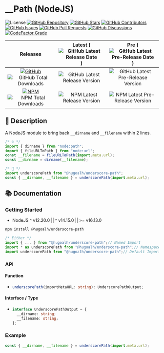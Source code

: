 # __Path (NodeJS)

![License](https://img.shields.io/static/v1?label=License&message=MIT&style=flat-square "License")
[![GitHub Repository](https://img.shields.io/badge/Repository-181717?logo=github&logoColor=ffffff&style=flat-square "GitHub Repository")](https://github.com/hugoalh-studio/underscore-path-nodejs)
[![GitHub Stars](https://img.shields.io/github/stars/hugoalh-studio/underscore-path-nodejs?label=Stars&logo=github&logoColor=ffffff&style=flat-square "GitHub Stars")](https://github.com/hugoalh-studio/underscore-path-nodejs/stargazers)
[![GitHub Contributors](https://img.shields.io/github/contributors/hugoalh-studio/underscore-path-nodejs?label=Contributors&logo=github&logoColor=ffffff&style=flat-square "GitHub Contributors")](https://github.com/hugoalh-studio/underscore-path-nodejs/graphs/contributors)
[![GitHub Issues](https://img.shields.io/github/issues-raw/hugoalh-studio/underscore-path-nodejs?label=Issues&logo=github&logoColor=ffffff&style=flat-square "GitHub Issues")](https://github.com/hugoalh-studio/underscore-path-nodejs/issues)
[![GitHub Pull Requests](https://img.shields.io/github/issues-pr-raw/hugoalh-studio/underscore-path-nodejs?label=Pull%20Requests&logo=github&logoColor=ffffff&style=flat-square "GitHub Pull Requests")](https://github.com/hugoalh-studio/underscore-path-nodejs/pulls)
[![GitHub Discussions](https://img.shields.io/github/discussions/hugoalh-studio/underscore-path-nodejs?label=Discussions&logo=github&logoColor=ffffff&style=flat-square "GitHub Discussions")](https://github.com/hugoalh-studio/underscore-path-nodejs/discussions)
[![CodeFactor Grade](https://img.shields.io/codefactor/grade/github/hugoalh-studio/underscore-path-nodejs?label=Grade&logo=codefactor&logoColor=ffffff&style=flat-square "CodeFactor Grade")](https://www.codefactor.io/repository/github/hugoalh-studio/underscore-path-nodejs)

| **Releases** | **Latest** (![GitHub Latest Release Date](https://img.shields.io/github/release-date/hugoalh-studio/underscore-path-nodejs?label=&style=flat-square "GitHub Latest Release Date")) | **Pre** (![GitHub Latest Pre-Release Date](https://img.shields.io/github/release-date-pre/hugoalh-studio/underscore-path-nodejs?label=&style=flat-square "GitHub Latest Pre-Release Date")) |
|:-:|:-:|:-:|
| [![GitHub](https://img.shields.io/badge/GitHub-181717?logo=github&logoColor=ffffff&style=flat-square "GitHub")](https://github.com/hugoalh-studio/underscore-path-nodejs/releases) ![GitHub Total Downloads](https://img.shields.io/github/downloads/hugoalh-studio/underscore-path-nodejs/total?label=&style=flat-square "GitHub Total Downloads") | ![GitHub Latest Release Version](https://img.shields.io/github/release/hugoalh-studio/underscore-path-nodejs?sort=semver&label=&style=flat-square "GitHub Latest Release Version") | ![GitHub Latest Pre-Release Version](https://img.shields.io/github/release/hugoalh-studio/underscore-path-nodejs?include_prereleases&sort=semver&label=&style=flat-square "GitHub Latest Pre-Release Version") |
| [![NPM](https://img.shields.io/badge/NPM-CB3837?logo=npm&logoColor=ffffff&style=flat-square "NPM")](https://www.npmjs.com/package/@hugoalh/underscore-path) ![NPM Total Downloads](https://img.shields.io/npm/dt/@hugoalh/underscore-path?label=&style=flat-square "NPM Total Downloads") | ![NPM Latest Release Version](https://img.shields.io/npm/v/@hugoalh/underscore-path/latest?label=&style=flat-square "NPM Latest Release Version") | ![NPM Latest Pre-Release Version](https://img.shields.io/npm/v/@hugoalh/underscore-path/pre?label=&style=flat-square "NPM Latest Pre-Release Version") |

## 📝 Description

A NodeJS module to bring back `__dirname` and `__filename` within 2 lines.

```js
/* ☹️ */
import { dirname } from "node:path";
import { fileURLToPath } from "node:url";
const __filename = fileURLToPath(import.meta.url);
const __dirname = dirname(__filename);
```

```js
/* 🙂 */
import underscorePath from "@hugoalh/underscore-path";
const { __dirname, __filename } = underscorePath(import.meta.url);
```

## 📚 Documentation

### Getting Started

- NodeJS ^ v12.20.0 \|\| ^ v14.15.0 \|\| >= v16.13.0

```sh
npm install @hugoalh/underscore-path
```

```js
/* Either */
import { ... } from "@hugoalh/underscore-path";// Named Import
import * as underscorePath from "@hugoalh/underscore-path";// Namespace Import
import underscorePath from "@hugoalh/underscore-path";// Default Import (Function `underscorePath`)
```

### API

#### Function

- ```ts
  underscorePath(importMetaURL: string): UnderscorePathOutput;
  ```

#### Interface / Type

- ```ts
  interface UnderscorePathOutput = {
    __dirname: string;
    __filename: string;
  };
  ```

### Example

```js
const { __dirname, __filename } = underscorePath(import.meta.url);
```
